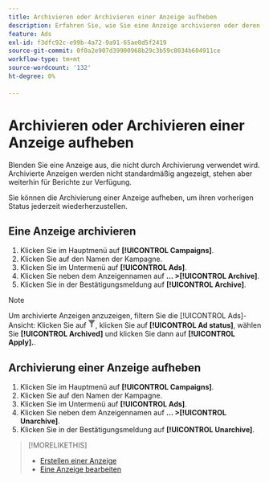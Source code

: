 ```yaml
---
title: Archivieren oder Archivieren einer Anzeige aufheben
description: Erfahren Sie, wie Sie eine Anzeige archivieren oder deren Archivierung aufheben.
feature: Ads
exl-id: f3dfc92c-e99b-4a72-9a91-65ae0d5f2419
source-git-commit: 0f0a2e907d39900968b29c3b59c8034b604911ce
workflow-type: tm+mt
source-wordcount: '132'
ht-degree: 0%

---
```


# Archivieren oder Archivieren einer Anzeige aufheben

Blenden Sie eine Anzeige aus, die nicht durch Archivierung verwendet wird. Archivierte Anzeigen werden nicht standardmäßig angezeigt, stehen aber weiterhin für Berichte zur Verfügung.

Sie können die Archivierung einer Anzeige aufheben, um ihren vorherigen Status jederzeit wiederherzustellen.

## Eine Anzeige archivieren

1. Klicken Sie im Hauptmenü auf **[!UICONTROL Campaigns]**.
1. Klicken Sie auf den Namen der Kampagne.
1. Klicken Sie im Untermenü auf **[!UICONTROL Ads]**.
1. Klicken Sie neben dem Anzeigennamen auf **... >[!UICONTROL Archive]**.
1. Klicken Sie in der Bestätigungsmeldung auf **[!UICONTROL Archive]**.

>[!NOTE]
>
>Um archivierte Anzeigen anzuzeigen, filtern Sie die [!UICONTROL Ads]-Ansicht: Klicken Sie auf ![[!UICONTROL Filter] button](/help/dsp/assets/filter.png), klicken Sie auf **[!UICONTROL Ad status]**, wählen Sie **[!UICONTROL Archived]** und klicken Sie dann auf **[!UICONTROL Apply].**.

## Archivierung einer Anzeige aufheben

1. Klicken Sie im Hauptmenü auf **[!UICONTROL Campaigns]**.
1. Klicken Sie auf den Namen der Kampagne.
1. Klicken Sie im Untermenü auf **[!UICONTROL Ads]**.
1. Klicken Sie neben dem Anzeigennamen auf **... >[!UICONTROL Unarchive]**.
1. Klicken Sie in der Bestätigungsmeldung auf **[!UICONTROL Unarchive]**.

>[!MORELIKETHIS]
>
>* [Erstellen einer Anzeige](ad-create.md)
>* [Eine Anzeige bearbeiten](ad-edit.md)

